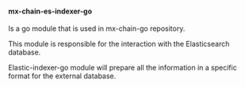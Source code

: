 #### mx-chain-es-indexer-go


Is a go module that is used in mx-chain-go repository.

This module is responsible for the interaction with the Elasticsearch database.

Elastic-indexer-go module will prepare all the information in a specific format for the external database.
